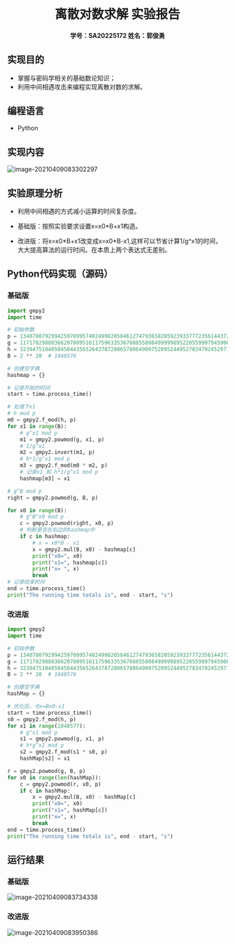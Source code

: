 <h1 style="text-align:center">离散对数求解 实验报告</h1>

<h4 style="text-align:center">学号：SA20225172  姓名：郭俊勇</h4>

## 实现目的

- 掌握与密码学相关的基础数论知识； 
- 利用中间相遇攻击来编程实现离散对数的求解。

## 编程语言

- Python

## 实现内容

![image-20210409083302297](C:\Users\Brian\AppData\Roaming\Typora\typora-user-images\image-20210409083302297.png)

## 实验原理分析

- 利用中间相遇的方式减小运算的时间复杂度。

- 基础版：按照实验要求设置x=x0*B+x1构造。

- 改进版：将x=x0\*B+x1改变成x=x0*B-x1,这样可以节省计算1/g^x1的时间，大大提高算法的运行时间。在本质上两个表达式无差别。


## Python代码实现（源码）

### 基础版

```python
import gmpy2
import time

# 初始参数
p = 13407807929942597099574024998205846127479365820592393377723561443721764030073546976801874298166903427690031858186486050853753882811946569946433649006084171
g = 11717829880366207009516117596335367088558084999998952205599979459063929499736583746670572176471460312928594829675428279466566527115212748467589894601965568
h = 3239475104050450443565264378728065788649097520952449527834792452971981976143292558073856937958553180532878928001494706097394108577585732452307673444020333
B = 2 ** 20  # 1048576

# 创建空字典
hashmap = {}

# 记录开始的时间
start = time.process_time()

# 处理下x1
# h mod p
m0 = gmpy2.f_mod(h, p)
for x1 in range(B):
    # g^x1 mod p
    m1 = gmpy2.powmod(g, x1, p)
    # 1/g^x1
    m2 = gmpy2.invert(m1, p)
    # h*1/g^x1 mod p
    m3 = gmpy2.f_mod(m0 * m2, p)
    # 记录x1 和 h*1/g^x1 mod p
    hashmap[m3] = x1

# g^B mod p
right = gmpy2.powmod(g, B, p)

for x0 in range(B):
    # g^B^x0 mod p
    c = gmpy2.powmod(right, x0, p)
    # 判断是否在右边的hashmap中
    if c in hashmap:
        # x = x0*B - x1
        x = gmpy2.mul(B, x0) - hashmap[c]
        print("x0=", x0)
        print("x1=", hashmap[c])
        print("x= ", x)
        break
# 记录结束时间
end = time.process_time()
print("The running time totals is", end - start, "s")
```

### 改进版

```python
import gmpy2
import time

# 初始参数
p = 13407807929942597099574024998205846127479365820592393377723561443721764030073546976801874298166903427690031858186486050853753882811946569946433649006084171
g = 11717829880366207009516117596335367088558084999998952205599979459063929499736583746670572176471460312928594829675428279466566527115212748467589894601965568
h = 3239475104050450443565264378728065788649097520952449527834792452971981976143292558073856937958553180532878928001494706097394108577585732452307673444020333
B = 2 ** 20  # 1048576

# 创建空字典
hashMap = {}

# 优化后，令x=Bx0-x1
start = time.process_time()
s0 = gmpy2.f_mod(h, p)
for x1 in range(1048577):
    # g^x1 mod p
    s1 = gmpy2.powmod(g, x1, p)
    # h*g^x1 mod p
    s2 = gmpy2.f_mod(s1 * s0, p)
    hashMap[s2] = x1  

r = gmpy2.powmod(g, B, p)
for x0 in range(len(hashMap)):
    c = gmpy2.powmod(r, x0, p)
    if c in hashMap:
        x = gmpy2.mul(B, x0) - hashMap[c]
        print("x0=", x0)
        print("x1=", hashMap[c])
        print("x=", x)
        break
end = time.process_time()
print("The running time totals is", end - start, "s")
```

## 运行结果

### 基础版

![image-20210409083734338](C:\Users\Brian\AppData\Roaming\Typora\typora-user-images\image-20210409083734338.png)

### 改进版

![image-20210409083950386](C:\Users\Brian\AppData\Roaming\Typora\typora-user-images\image-20210409083950386.png)